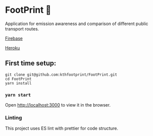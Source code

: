 # FootPrint 👣

Application for emission awareness and comparison of different public transport routes.

[Firebase](https://kthfootprint.web.app/)

[Heroku](https://kthfootprint.herokuapp.com/)


## First time setup:
```
git clone git@github.com:kthfootprint/FootPrint.git
cd FootPrint
yarn install
```

### `yarn start`
Open [http://localhost:3000](http://localhost:3000) to view it in the browser.

### Linting
This project uses ES lint with prettier for code structure.
